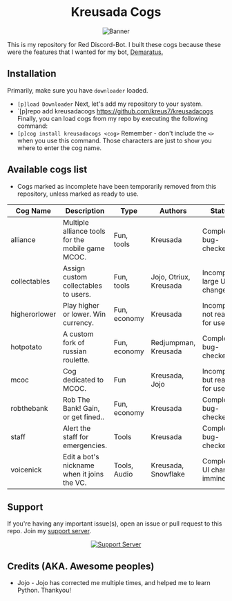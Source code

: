 <h1 align="center">Kreusada Cogs</h1>

<p align="center">
  <img src="https://media.discordapp.net/attachments/769165401879478302/781119921395335168/kreusadatwitter2.png?width=1442&height=481" alt="Banner">
</p>

This is my repository for Red Discord-Bot. I built these cogs because these were the features that I wanted for my bot, [Demaratus.](https://discord.com/oauth2/authorize?client_id=766580519000473640&scope=bot&permissions=8)

## Installation
Primarily, make sure you have `downloader` loaded. 
- `[p]load Downloader`
Next, let's add my repository to your system.
- `[p]repo add kreusadacogs https://github.com/kreus7/kreusadacogs
Finally, you can load cogs from my repo by executing the following command:
- `[p]cog install kreusadacogs <cog>`
Remember - don't include the `<>` when you use this command. Those characters are just to show you where to enter the cog name.


## Available cogs list
- Cogs marked as incomplete have been temporarily removed from this repository, unless marked as ready to use.

| Cog Name      | Description                                       | Type         | Authors                | Status                        |
|---------------|---------------------------------------------------|--------------|------------------------|-------------------------------|
| alliance      | Multiple alliance tools for the mobile game MCOC. | Fun, tools   | Kreusada               | Complete, bug-checked         |
| collectables  | Assign custom collectables to users.              | Fun, tools   | Jojo, Otriux, Kreusada | Incomplete, large UI changes  |
| higherorlower | Play higher or lower. Win currency.               | Fun, economy | Kreusada               | Incomplete, not ready for use |
| hotpotato     | A custom fork of russian roulette.                | Fun, economy | Redjumpman, Kreusada   | Complete, bug-checked         |
| mcoc          | Cog dedicated to MCOC.                            | Fun          | Kreusada, Jojo         | Incomplete, but ready for use |
| robthebank    | Rob The Bank! Gain, or get fined..                | Fun, economy | Kreusada               | Complete, bug-checked         |
| staff         | Alert the staff for emergencies.                  | Tools        | Kreusada               | Complete, bug-checked         |
| voicenick     | Edit a bot's nickname when it joins the VC.       | Tools, Audio | Kreusada, Snowflake    | Complete, UI changes imminent |

## Support

If you're having any important issue(s), open an issue or pull request to this repo.
Join my [support server](https://discord.gg/JmCFyq7).
<p align="center">
  <a href="https://discord.gg/JmCFyq7">
    <img src="https://discord.com/api/guilds/744572173137477692/widget.png?style=banner4" alt="Support Server">
  </a>
</p>

## Credits (AKA. Awesome peoples)

* Jojo - Jojo has corrected me multiple times, and helped me to learn Python. Thankyou!
